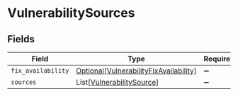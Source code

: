 # VulnerabilitySources


## Fields

| Field                                                                                         | Type                                                                                          | Required                                                                                      | Description                                                                                   |
| --------------------------------------------------------------------------------------------- | --------------------------------------------------------------------------------------------- | --------------------------------------------------------------------------------------------- | --------------------------------------------------------------------------------------------- |
| `fix_availability`                                                                            | [Optional[VulnerabilityFixAvailability]](../../models/shared/vulnerabilityfixavailability.md) | :heavy_minus_sign:                                                                            | N/A                                                                                           |
| `sources`                                                                                     | List[[VulnerabilitySource](../../models/shared/vulnerabilitysource.md)]                       | :heavy_minus_sign:                                                                            | N/A                                                                                           |